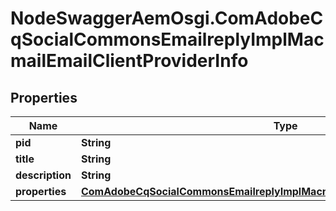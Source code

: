 # NodeSwaggerAemOsgi.ComAdobeCqSocialCommonsEmailreplyImplMacmailEmailClientProviderInfo

## Properties

Name | Type | Description | Notes
------------ | ------------- | ------------- | -------------
**pid** | **String** |  | [optional] 
**title** | **String** |  | [optional] 
**description** | **String** |  | [optional] 
**properties** | [**ComAdobeCqSocialCommonsEmailreplyImplMacmailEmailClientProviderProperties**](ComAdobeCqSocialCommonsEmailreplyImplMacmailEmailClientProviderProperties.md) |  | [optional] 


